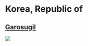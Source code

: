 
# Korea, Republic of

## [Garosugil](https://www.apple.com/kr/retail/garosugil/)
<img src="https://www.apple.com/kr/retail/garosugil/images/hero_large_2x.jpg"/>
